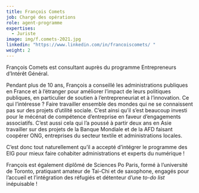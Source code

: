 ```yaml
---
title: François Comets
job: Chargé des opérations
role: agent-programme
expertises:
  - Juriste
image: img/f.comets-2021.jpg
linkedin: "https://www.linkedin.com/in/francoiscomets/ "
weight: 2
---
```

François Comets est consultant auprès du programme Entrepreneurs d’Intérêt Général.

Pendant plus de 10 ans, François a conseillé les administrations publiques en France et à l’étranger pour améliorer l’impact de leurs politiques publiques, en particulier de soutien à l’entrepreneuriat et à l’innovation. Ce qui l’intéresse ? Faire travailler ensemble des mondes qui ne se connaissent pas sur des projets d’utilité sociale. C’est ainsi qu’il s’est beaucoup investi pour le mécénat de compétence d’entreprise en faveur d’engagements associatifs. C’est aussi cela qui l’a poussé à partir deux ans en Asie travailler sur des projets de la Banque Mondiale et de la AFD faisant coopérer ONG, entreprises du secteur textile et administrations locales.

C’est donc tout naturellement qu’il a accepté d’intégrer le programme des EIG pour mieux faire cohabiter administrations et experts du numérique !

François est également diplômé de Sciences Po Paris, formé à l’université de Toronto, pratiquant amateur de Tai-Chi et de saxophone, engagés pour l’accueil et l’intégration des réfugiés et détenteur d’une *to-do list* inépuisable !